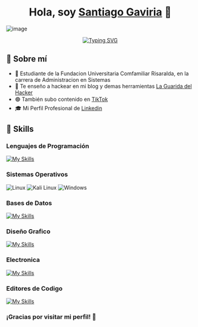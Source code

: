 
<div align="center">
<h1 align="center">Hola, soy <a href="https://la-guarida-del-hacker.super.site/">Santiago Gaviria</a> 👋</h1>
</div>




![image](https://github.com/user-attachments/assets/9b0d2a65-b548-4fc9-87da-5a75769bfddf)


<p align="center">
<a href="https://git.io/typing-svg"><img src="https://readme-typing-svg.demolab.com?font=Fira+Code&pause=1000&color=E6CD00&width=435&lines=Programador+Junior;Estudiante+Administraci%C3%B3n+Sistemas;Estudiante+Ciberseguridad" alt="Typing SVG" /></a>
</p>

## 🚀 Sobre mí
<ul dir="auto">
<li>👾 Estudiante de la Fundacion Universitaria Comfamiliar Risaralda, en la carrera de Administracion en Sistemas</li>
<li>🎥 Te enseño a hackear en mi blog y demas herramientas <a href="https://la-guarida-del-hacker.super.site/" rel="nofollow">La Guarida del Hacker</a> </li>
<li>🟢 También subo contenido en <a href="https://www.tiktok.com/@santiagogaviriac18?_t=8p7X8FGbaX0&_r=1" rel="nofollow">TikTok</a> </li>
<li>🎓 Mi Perfil Profesional de <a href="https://www.linkedin.com/in/santiago-gaviria-a9459b323/" rel="nofollow">Linkedin</a></li>
</ul>

## 🔧 Skills
### Lenguajes de Programación
[![My Skills](https://skillicons.dev/icons?i=html,css,python,bash)](https://skillicons.dev)

### Sistemas Operativos
![Linux](https://img.shields.io/badge/Linux-FCC624?style=for-the-badge&logo=linux&logoColor=black)
![Kali Linux](https://img.shields.io/badge/Kali_Linux-557C94?style=for-the-badge&logo=kali-linux&logoColor=white)
![Windows](https://img.shields.io/badge/Windows-0078D6?style=for-the-badge&logo=windows&logoColor=white)

### Bases de Datos

[![My Skills](https://skillicons.dev/icons?i=mysql,notion,postgres,wordpress)](https://skillicons.dev)

### Diseño Grafico
[![My Skills](https://skillicons.dev/icons?i=sketchup,figma)](https://skillicons.dev)

### Electronica
[![My Skills](https://skillicons.dev/icons?i=arduino)](https://skillicons.dev)

### Editores de Codigo
[![My Skills](https://skillicons.dev/icons?i=vscode,visualstudio,atom)](https://skillicons.dev)


 <h3>¡Gracias por visitar mi perfil! 🚀</h3>
